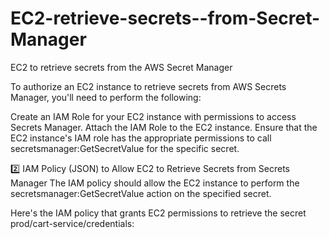 # EC2-retrieve-secrets--from-Secret-Manager
EC2 to retrieve secrets from the AWS Secret Manager

To authorize an EC2 instance to retrieve secrets from AWS Secrets Manager, you'll need to perform the following:

Create an IAM Role for your EC2 instance with permissions to access Secrets Manager.
Attach the IAM Role to the EC2 instance.
Ensure that the EC2 instance's IAM role has the appropriate permissions to call secretsmanager:GetSecretValue for the specific secret.

2️⃣ IAM Policy (JSON) to Allow EC2 to Retrieve Secrets from Secrets Manager
The IAM policy should allow the EC2 instance to perform the secretsmanager:GetSecretValue action on the specified secret.

Here's the IAM policy that grants EC2 permissions to retrieve the secret prod/cart-service/credentials:
